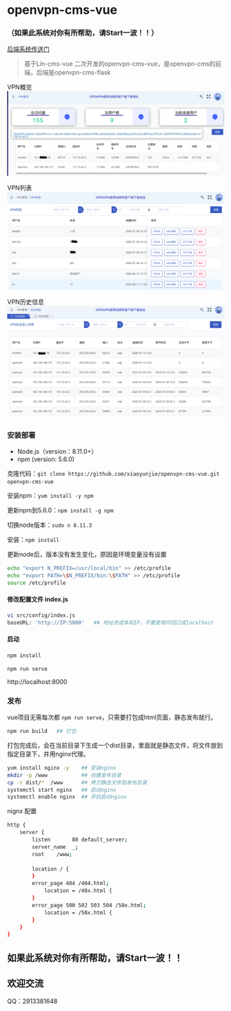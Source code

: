 # openvpn-cms-vue

### （如果此系统对你有所帮助，请Start一波！！）

[后端系统传送门](https://github.com/xiaoyunjie/openvpn-cms-flask)

>基于Lin-cms-vue 二次开发的openvpn-cms-vue，是openvpn-cms的前端，后端是openvpn-cms-flask

VPN概览
![images](images/openvpn-1.png)

VPN列表
![images](images/openvpn-2.png)

VPN历史信息
![images](images/openvpn-3.png)


### 安装部署
- Node.js（version：8.11.0+）
- npm (version: 5.6.0) 

克隆代码：`git clone https://github.com/xiaoyunjie/openvpn-cms-vue.git  openvpn-cms-vue`

安装npm：`yum install -y npm`

更新npm到5.6.0：`npm install -g npm`

切换node版本：`sudo n 8.11.3`

安装：`npm install`

更新node后，版本没有发生变化，原因是环境变量没有设置

```bash
echo "export N_PREFIX=/usr/local/bin" >> /etc/profile
echo "export PATH=\$N_PREFIX/bin:\$PATH" >> /etc/profile
source /etc/profile
```

#### 修改配置文件 index.js
```bash 
vi src/config/index.js
baseURL: 'http://IP:5000'   ## 地址改成本机IP，不要使用环回口或localhost
```

#### 启动
`npm install`

`npm run serve`

http://localhost:8000


### 发布
vue项目无需每次都 `npm run serve`，只需要打包成html页面，静态发布就行。

```bash
npm run build   ## 打包
```
打包完成后，会在当前目录下生成一个dist目录，里面就是静态文件，将文件放到指定目录下，并用nginx代理。

```bash
yum install nginx -y    ## 安装nginx
mkdir -p /www           ## 创建发布目录
cp -r dist/*  /www      ## 拷贝静态文件到发布目录
systemctl start nginx   ## 启动nginx
systemctl enable nginx  ## 开机启动nginx
```

nignx 配置
```bash
http {
    server {
        listen       80 default_server;
        server_name  _;
        root    /www;   
        
        location / {
        }
        error_page 404 /404.html;
            location = /40x.html {
        }
        error_page 500 502 503 504 /50x.html;
            location = /50x.html {
        }
    }
}
```


## 如果此系统对你有所帮助，请Start一波！！

## 欢迎交流
QQ：2913381648
